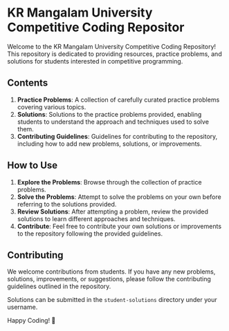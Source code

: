 # KR Mangalam University Competitive Coding Repositor

Welcome to the KR Mangalam University Competitive Coding Repository! This repository is dedicated to providing resources, practice problems, and solutions for students interested in competitive programming.

## Contents

1. **Practice Problems**: A collection of carefully curated practice problems covering various topics.
2. **Solutions**: Solutions to the practice problems provided, enabling students to understand the approach and techniques used to solve them.
5. **Contributing Guidelines**: Guidelines for contributing to the repository, including how to add new problems, solutions, or improvements.

## How to Use

1. **Explore the Problems**: Browse through the collection of practice problems.
2. **Solve the Problems**: Attempt to solve the problems on your own before referring to the solutions provided.
3. **Review Solutions**: After attempting a problem, review the provided solutions to learn different approaches and techniques.
4. **Contribute**: Feel free to contribute your own solutions or improvements to the repository following the provided guidelines.

## Contributing

We welcome contributions from students. If you have any new problems, solutions, improvements, or suggestions, please follow the contributing guidelines outlined in the repository.

Solutions can be submitted in the `student-solutions` directory under your username.

Happy Coding! 🚀
